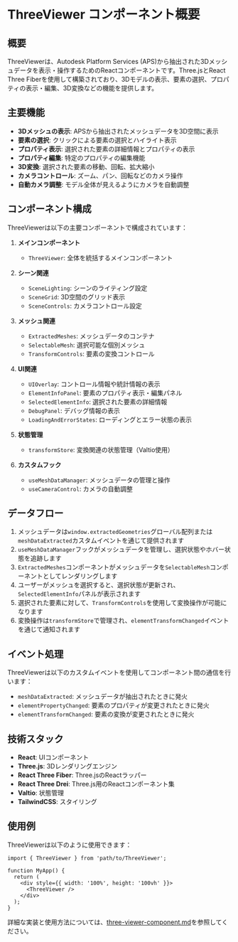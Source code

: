 # ThreeViewer コンポーネント概要

## 概要

ThreeViewerは、Autodesk Platform Services (APS)から抽出された3Dメッシュデータを表示・操作するためのReactコンポーネントです。Three.jsとReact Three Fiberを使用して構築されており、3Dモデルの表示、要素の選択、プロパティの表示・編集、3D変換などの機能を提供します。

## 主要機能

- **3Dメッシュの表示**: APSから抽出されたメッシュデータを3D空間に表示
- **要素の選択**: クリックによる要素の選択とハイライト表示
- **プロパティ表示**: 選択された要素の詳細情報とプロパティの表示
- **プロパティ編集**: 特定のプロパティの編集機能
- **3D変換**: 選択された要素の移動、回転、拡大縮小
- **カメラコントロール**: ズーム、パン、回転などのカメラ操作
- **自動カメラ調整**: モデル全体が見えるようにカメラを自動調整

## コンポーネント構成

ThreeViewerは以下の主要コンポーネントで構成されています：

1. **メインコンポーネント**
   - `ThreeViewer`: 全体を統括するメインコンポーネント

2. **シーン関連**
   - `SceneLighting`: シーンのライティング設定
   - `SceneGrid`: 3D空間のグリッド表示
   - `SceneControls`: カメラコントロール設定

3. **メッシュ関連**
   - `ExtractedMeshes`: メッシュデータのコンテナ
   - `SelectableMesh`: 選択可能な個別メッシュ
   - `TransformControls`: 要素の変換コントロール

4. **UI関連**
   - `UIOverlay`: コントロール情報や統計情報の表示
   - `ElementInfoPanel`: 要素のプロパティ表示・編集パネル
   - `SelectedElementInfo`: 選択された要素の詳細情報
   - `DebugPanel`: デバッグ情報の表示
   - `LoadingAndErrorStates`: ローディングとエラー状態の表示

5. **状態管理**
   - `transformStore`: 変換関連の状態管理（Valtio使用）

6. **カスタムフック**
   - `useMeshDataManager`: メッシュデータの管理と操作
   - `useCameraControl`: カメラの自動調整

## データフロー

1. メッシュデータは`window.extractedGeometries`グローバル配列または`meshDataExtracted`カスタムイベントを通じて提供されます
2. `useMeshDataManager`フックがメッシュデータを管理し、選択状態やホバー状態を追跡します
3. `ExtractedMeshes`コンポーネントがメッシュデータを`SelectableMesh`コンポーネントとしてレンダリングします
4. ユーザーがメッシュを選択すると、選択状態が更新され、`SelectedElementInfo`パネルが表示されます
5. 選択された要素に対して、`TransformControls`を使用して変換操作が可能になります
6. 変換操作は`transformStore`で管理され、`elementTransformChanged`イベントを通じて通知されます

## イベント処理

ThreeViewerは以下のカスタムイベントを使用してコンポーネント間の通信を行います：

- `meshDataExtracted`: メッシュデータが抽出されたときに発火
- `elementPropertyChanged`: 要素のプロパティが変更されたときに発火
- `elementTransformChanged`: 要素の変換が変更されたときに発火

## 技術スタック

- **React**: UIコンポーネント
- **Three.js**: 3Dレンダリングエンジン
- **React Three Fiber**: Three.jsのReactラッパー
- **React Three Drei**: Three.js用のReactコンポーネント集
- **Valtio**: 状態管理
- **TailwindCSS**: スタイリング

## 使用例

ThreeViewerは以下のように使用できます：

```tsx
import { ThreeViewer } from 'path/to/ThreeViewer';

function MyApp() {
  return (
    <div style={{ width: '100%', height: '100vh' }}>
      <ThreeViewer />
    </div>
  );
}
```

詳細な実装と使用方法については、[three-viewer-component.md](./three-viewer-component.md)を参照してください。

